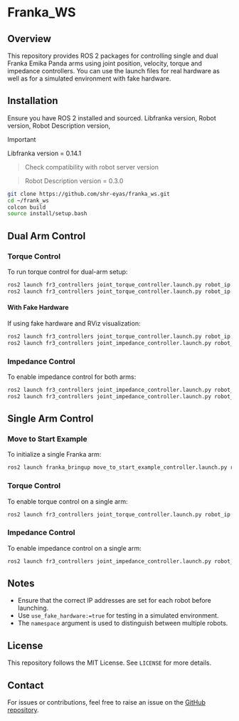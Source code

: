 # Franka_WS

## Overview
This repository provides ROS 2 packages for controlling single and dual Franka Emika Panda arms using joint position, velocity, torque and impedance controllers. You can use the launch files for real hardware as well as for a simulated environment with fake hardware.

## Installation
Ensure you have ROS 2 installed and sourced. Libfranka version, Robot version, Robot Description version, 

> [!IMPORTANT]
> Libfranka version = 0.14.1 

> Check compatibility with robot server version 

> Robot Description version = 0.3.0

```bash
git clone https://github.com/shr-eyas/franka_ws.git
cd ~/frank_ws
colcon build 
source install/setup.bash
```

## Dual Arm Control
### Torque Control
To run torque control for dual-arm setup:

```bash
ros2 launch fr3_controllers joint_torque_controller.launch.py robot_ip:=192.168.1.11 namespace:=fr3_left
ros2 launch fr3_controllers joint_torque_controller.launch.py robot_ip:=192.168.1.12 namespace:=fr3_right
```

#### With Fake Hardware
If using fake hardware and RViz visualization:

```bash
ros2 launch fr3_controllers joint_torque_controller.launch.py robot_ip:='dont_care' use_rviz:=true namespace:=fr3_left use_fake_hardware:=true
ros2 launch fr3_controllers joint_impedance_controller.launch.py robot_ip:='dont_care' use_rviz:=true namespace:=fr3_right use_fake_hardware:=true
```

### Impedance Control
To enable impedance control for both arms:

```bash
ros2 launch fr3_controllers joint_impedance_controller.launch.py robot_ip:=192.168.1.12 namespace:=fr3_right
ros2 launch fr3_controllers joint_impedance_controller.launch.py robot_ip:=192.168.1.11 namespace:=fr3_left
```

## Single Arm Control
### Move to Start Example
To initialize a single Franka arm:

```bash
ros2 launch franka_bringup move_to_start_example_controller.launch.py robot_ip:=192.168.1.11
```

### Torque Control
To enable torque control on a single arm:

```bash
ros2 launch fr3_controllers joint_torque_controller.launch.py robot_ip:=192.168.1.11
```

### Impedance Control
To enable impedance control on a single arm:

```bash
ros2 launch fr3_controllers joint_impedance_controller.launch.py robot_ip:=192.168.1.11
```

## Notes
- Ensure that the correct IP addresses are set for each robot before launching.
- Use `use_fake_hardware:=true` for testing in a simulated environment.
- The `namespace` argument is used to distinguish between multiple robots.

## License
This repository follows the MIT License. See `LICENSE` for more details.

## Contact
For issues or contributions, feel free to raise an issue on the [GitHub repository](https://github.com/shr-eyas/franka_ws).
